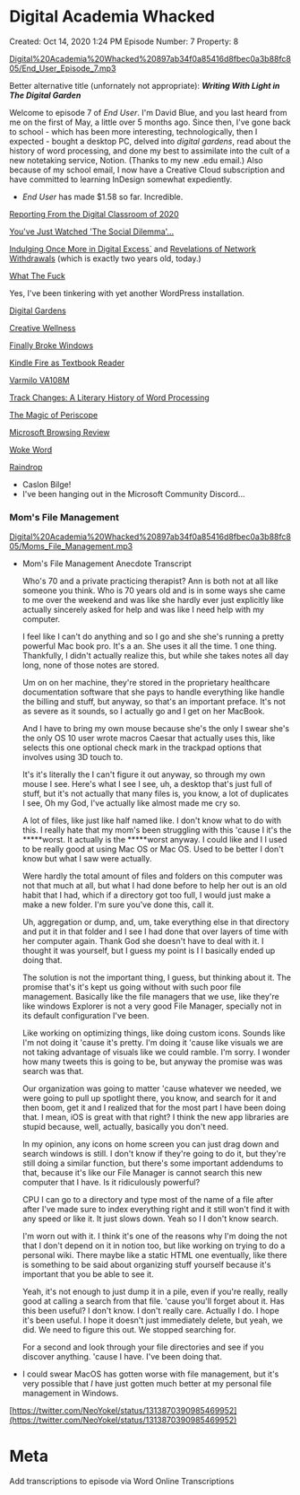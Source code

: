 # Digital Academia Whacked

Created: Oct 14, 2020 1:24 PM
Episode Number: 7
Property: 8

[Digital%20Academia%20Whacked%20897ab34f0a85416d8fbec0a3b88fc805/End_User_Episode_7.mp3](Digital%20Academia%20Whacked%20897ab34f0a85416d8fbec0a3b88fc805/End_User_Episode_7.mp3)

Better alternative title (unfornately not appropriate): ***Writing With Light in The Digital Garden***

Welcome to episode 7 of *End User*. I'm David Blue, and you last heard from me on the first of May, a little over 5 months ago. Since then, I've gone back to school - which has been more interesting, technologically, then I expected - bought a desktop PC, delved into *digital gardens*, read about the history of word processing, and done my best to assimilate into the cult of a new notetaking service, Notion. (Thanks to my new .edu email.) Also because of my school email, I now have a Creative Cloud subscription and have committed to learning InDesign somewhat expediently. 

- *End User* has made $1.58 so far. Incredible.

[Reporting From the Digital Classroom of 2020](https://www.notion.so/Reporting-From-the-Digital-Classroom-of-2020-aa77e1581e2349489591bf21befb6039) 

[You've Just Watched 'The Social Dilemma'...](https://www.notion.so/You-ve-Just-Watched-The-Social-Dilemma-f2615ad0331c45349cac58b7499a7d8a) 

[Indulging Once More in Digital Excess`](https://www.notion.so/Indulging-Once-More-in-Digital-Excess-4e8358ecaa254f3da9d8b4d80c4e42ba) and [Revelations of Network Withdrawals](Revelations%20of%20Network%20Withdrawals%2017dece2560a545f8bbd11aab0d94221c.md) (which is exactly two years old, today.)

[What The Fuck](https://www.notion.so/What-The-Fuck-441bb88abd4d44858087f24d74e23072) 

Yes, I've been tinkering with yet another WordPress installation. 

[Digital Gardens](https://www.notion.so/Digital-Gardens-3f9ec72b6d1a45729c2efaf4c26698e5) 

[Creative Wellness](https://www.notion.so/Creative-Wellness-b43e3df6f4b94333aa97ea98b67cb760) 

[Finally Broke Windows](https://www.notion.so/Finally-Broke-Windows-477a8bfda2874332bce81992bea9c1cc) 

[Kindle Fire as Textbook Reader](https://www.notion.so/Kindle-Fire-as-Textbook-Reader-d2cf3d8421d54d6eba3f8b8a604877cf) 

[Varmilo VA108M](https://www.notion.so/Varmilo-VA108M-1b58b19a65184a52b2fd63da2d72d1b1) 

[Track Changes: A Literary History of Word Processing](https://www.notion.so/Track-Changes-A-Literary-History-of-Word-Processing-b370d1da4f8d4da68d8cc72e458abec6) 

[The Magic of Periscope](https://www.notion.so/The-Magic-of-Periscope-f63b0077423b40eaa2a4cc3c6c0785a8) 

[Microsoft Browsing Review](https://www.notion.so/Microsoft-Browsing-Review-87b5e53d6a354d54b4f21da5f44ac0b3) 

[Woke Word](https://www.notion.so/Woke-Word-2e32b4b6006d48b199e50a4d11f5551b) 

[Raindrop](https://www.notion.so/Raindrop-327fb2d818194cef9d437563a25ee35a) 

- Caslon Bilge!
- I've been hanging out in the Microsoft Community Discord...

### Mom's File Management

[Digital%20Academia%20Whacked%20897ab34f0a85416d8fbec0a3b88fc805/Moms_File_Management.mp3](Digital%20Academia%20Whacked%20897ab34f0a85416d8fbec0a3b88fc805/Moms_File_Management.mp3)

- Mom's File Management Anecdote Transcript

    Who's 70 and a private practicing therapist? Ann is both not at all like someone you think. Who is 70 years old and is in some ways she came to me over the weekend and was like she hardly ever just explicitly like actually sincerely asked for help and was like I need help with my computer.

    I feel like I can't do anything and so I go and she she's running a pretty powerful Mac book pro. It's a an. She uses it all the time. 1 one thing. Thankfully, I didn't actually realize this, but while she takes notes all day long, none of those notes are stored.

    Um on on her machine, they're stored in the proprietary healthcare documentation software that she pays to handle everything like handle the billing and stuff, but anyway, so that's an important preface. It's not as severe as it sounds, so I actually go and I get on her MacBook.

    And I have to bring my own mouse because she's the only I swear she's the only OS 10 user wrote macros Caesar that actually uses this, like selects this one optional check mark in the trackpad options that involves using 3D touch to.

    It's it's literally the I can't figure it out anyway, so through my own mouse I see. Here's what I see I see, uh, a desktop that's just full of stuff, but it's not actually that many files is, you know, a lot of duplicates I see, Oh my God, I've actually like almost made me cry so.

    A lot of files, like just like half named like. I don't know what to do with this. I really hate that my mom's been struggling with this 'cause I it's the *****worst. It actually is the *****worst anyway. I could like and I I used to be really good at using Mac OS or Mac OS. Used to be better I don't know but what I saw were actually.

    Were hardly the total amount of files and folders on this computer was not that much at all, but what I had done before to help her out is an old habit that I had, which if a directory got too full, I would just make a make a new folder. I'm sure you've done this, call it.

    Uh, aggregation or dump, and, um, take everything else in that directory and put it in that folder and I see I had done that over layers of time with her computer again. Thank God she doesn't have to deal with it. I thought it was yourself, but I guess my point is I I basically ended up doing that.

    The solution is not the important thing, I guess, but thinking about it. The promise that's it's kept us going without with such poor file management. Basically like the file managers that we use, like they're like windows Explorer is not a very good File Manager, specially not in its default configuration I've been.

    Like working on optimizing things, like doing custom icons. Sounds like I'm not doing it 'cause it's pretty. I'm doing it 'cause like visuals we are not taking advantage of visuals like we could ramble. I'm sorry. I wonder how many tweets this is going to be, but anyway the promise was was search was that.

    Our organization was going to matter 'cause whatever we needed, we were going to pull up spotlight there, you know, and search for it and then boom, get it and I realized that for the most part I have been doing that. I mean, iOS is great with that right? I think the new app libraries are stupid because, well, actually, basically you don't need.

    In my opinion, any icons on home screen you can just drag down and search windows is still. I don't know if they're going to do it, but they're still doing a similar function, but there's some important addendums to that, because it's like our File Manager is cannot search this new computer that I have. Is it ridiculously powerful?

    CPU I can go to a directory and type most of the name of a file after after I've made sure to index everything right and it still won't find it with any speed or like it. It just slows down. Yeah so I I don't know search.

    I'm worn out with it. I think it's one of the reasons why I'm doing the not that I don't depend on it in notion too, but like working on trying to do a personal wiki. There maybe like a static HTML one eventually, like there is something to be said about organizing stuff yourself because it's important that you be able to see it.

    Yeah, it's not enough to just dump it in a pile, even if you're really, really good at calling a search from that file. 'cause you'll forget about it. Has this been useful? I don't know. I don't really care. Actually I do. I hope it's been useful. I hope it doesn't just immediately delete, but yeah, we did. We need to figure this out. We stopped searching for.

    For a second and look through your file directories and see if you discover anything. 'cause I have. I've been doing that.

- I could swear MacOS has gotten worse with file management, but it's very possible that *I* have just gotten much better at my personal file management in Windows.

[https://twitter.com/NeoYokel/status/1313870390985469952](https://twitter.com/NeoYokel/status/1313870390985469952)

# Meta

Add transcriptions to episode via Word Online Transcriptions